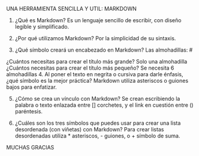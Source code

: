 UNA HERRAMIENTA SENCILLA Y UTIL: MARKDOWN
1. ¿Qué es Markdown?
Es un lenguaje sencillo de escribir, con diseño legible y simplificado.

2. ¿Por qué utilizamos Markdown?
Por la simplicidad de su sintaxis.

3. ¿Qué símbolo creará un encabezado en Markdown?
Las almohadillas: #

¿Cuántos necesitas para crear el título más grande?
Solo una almohadilla
¿Cuántos necesitas para crear el título más pequeño?
Se necesita 6 almohadillas
4. Al poner el texto en negrita o cursiva para darle énfasis, ¿qué símbolo es la mejor práctica?
Markdown utiliza asteriscos o guiones bajos para enfatizar.

5. ¿Cómo se crea un vínculo con Markdown?
Se crean escribiendo la palabra o texto enlazada entre [] corchetes, y el link en cuestión entre () paréntesis.

6. ¿Cuáles son los tres símbolos que puedes usar para crear una lista desordenada (con viñetas) con Markdown?
Para crear listas desordenadas utiliza * asteriscos, - guiones, o + símbolo de suma.

MUCHAS GRACIAS
